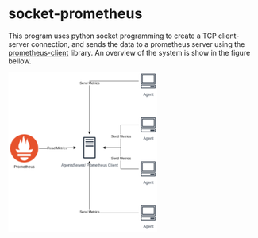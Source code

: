 # socket-prometheus
This program uses python socket programming to create a TCP client-server connection, and sends the data to a prometheus server using the [prometheus-client](https://github.com/prometheus/client_python) library. An overview of the system is show in the figure bellow.

<img src="pics/network.png" alt="drawing" width="300"/>
